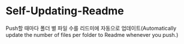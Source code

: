 # Self-Updating-Readme
Push할 때마다 폴더 별 파일 수를 리드미에 자동으로 업데이트(Automatically update the number of files per folder to Readme whenever you push.)
